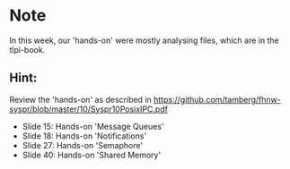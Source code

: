 # Note

In this week, our 'hands-on' were mostly analysing files, which are in the 
tlpi-book.

## Hint: 
Review the 'hands-on' as described in https://github.com/tamberg/fhnw-syspr/blob/master/10/Syspr10PosixIPC.pdf

- Slide 15: Hands-on 'Message Queues'
- Slide 18: Hands-on 'Notifications'
- Slide 27: Hands-on 'Semaphore'
- Slide 40: Hands-on 'Shared Memory'

